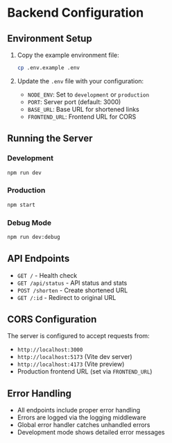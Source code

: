 # Backend Configuration

## Environment Setup

1. Copy the example environment file:
   ```bash
   cp .env.example .env
   ```

2. Update the `.env` file with your configuration:
   - `NODE_ENV`: Set to `development` or `production`
   - `PORT`: Server port (default: 3000)
   - `BASE_URL`: Base URL for shortened links
   - `FRONTEND_URL`: Frontend URL for CORS

## Running the Server

### Development
```bash
npm run dev
```

### Production
```bash
npm start
```

### Debug Mode
```bash
npm run dev:debug
```

## API Endpoints

- `GET /` - Health check
- `GET /api/status` - API status and stats
- `POST /shorten` - Create shortened URL
- `GET /:id` - Redirect to original URL

## CORS Configuration

The server is configured to accept requests from:
- `http://localhost:3000`
- `http://localhost:5173` (Vite dev server)
- `http://localhost:4173` (Vite preview)
- Production frontend URL (set via `FRONTEND_URL`)

## Error Handling

- All endpoints include proper error handling
- Errors are logged via the logging middleware
- Global error handler catches unhandled errors
- Development mode shows detailed error messages